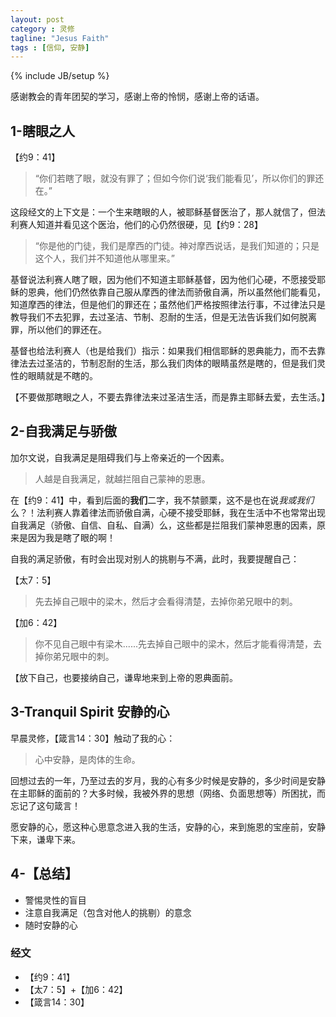 ```yaml
---
layout: post
category : 灵修
tagline: "Jesus Faith"
tags : [信仰, 安静]
---
```

{% include JB/setup %}

感谢教会的青年团契的学习，感谢上帝的怜悯，感谢上帝的话语。

## 1-瞎眼之人

【约9：41】

> “你们若瞎了眼，就没有罪了；但如今你们说‘我们能看见’，所以你们的罪还在。”

这段经文的上下文是：一个生来瞎眼的人，被耶稣基督医治了，那人就信了，但法利赛人知道并看见这个医治，他们的心仍然很硬，见【约9：28】

> “你是他的门徒，我们是摩西的门徒。神对摩西说话，是我们知道的；只是这个人，我们并不知道他从哪里来。”

基督说法利赛人瞎了眼，因为他们不知道主耶稣基督，因为他们心硬，不愿接受耶稣的恩典，他们仍然依靠自己服从摩西的律法而骄傲自满，所以虽然他们能看见，知道摩西的律法，但是他们的罪还在；虽然他们严格按照律法行事，不过律法只是教导我们不去犯罪，去过圣洁、节制、忍耐的生活，但是无法告诉我们如何脱离罪，所以他们的罪还在。

基督也给法利赛人（也是给我们）指示：如果我们相信耶稣的恩典能力，而不去靠律法去过圣洁的，节制忍耐的生活，那么我们肉体的眼睛虽然是瞎的，但是我们灵性的眼睛就是不瞎的。

【不要做那瞎眼之人，不要去靠律法来过圣洁生活，而是靠主耶稣去爱，去生活。】

## 2-自我满足与骄傲

加尔文说，自我满足是阻碍我们与上帝亲近的一个因素。

> 人越是自我满足，就越拦阻自己蒙神的恩惠。

在【约9：41】中，看到后面的**我们**二字，我不禁颤栗，这不是也在说*我或我们*么？！法利赛人靠着律法而骄傲自满，心硬不接受耶稣，我在生活中不也常常出现自我满足（骄傲、自信、自私、自满）么，这些都是拦阻我们蒙神恩惠的因素，原来是因为我是瞎了眼的啊！

自我的满足骄傲，有时会出现对别人的挑剔与不满，此时，我要提醒自己：

【太7：5】

> 先去掉自己眼中的梁木，然后才会看得清楚，去掉你弟兄眼中的刺。

【加6：42】

> 你不见自己眼中有梁木......先去掉自己眼中的梁木，然后才能看得清楚，去掉你弟兄眼中的刺。

【放下自己，也要接纳自己，谦卑地来到上帝的恩典面前。

## 3-Tranquil Spirit 安静的心

早晨灵修，【箴言14：30】触动了我的心：

> 心中安静，是肉体的生命。

回想过去的一年，乃至过去的岁月，我的心有多少时候是安静的，多少时间是安静在主耶稣的面前的？大多时候，我被外界的思想（网络、负面思想等）所困扰，而忘记了这句箴言！

愿安静的心，愿这种心思意念进入我的生活，安静的心，来到施恩的宝座前，安静下来，谦卑下来。

## 4-【总结】

* 警惕灵性的盲目
* 注意自我满足（包含对他人的挑剔）的意念
* 随时安静的心

### 经文

* 【约9：41】
* 【太7：5】+【加6：42】
* 【箴言14：30】



